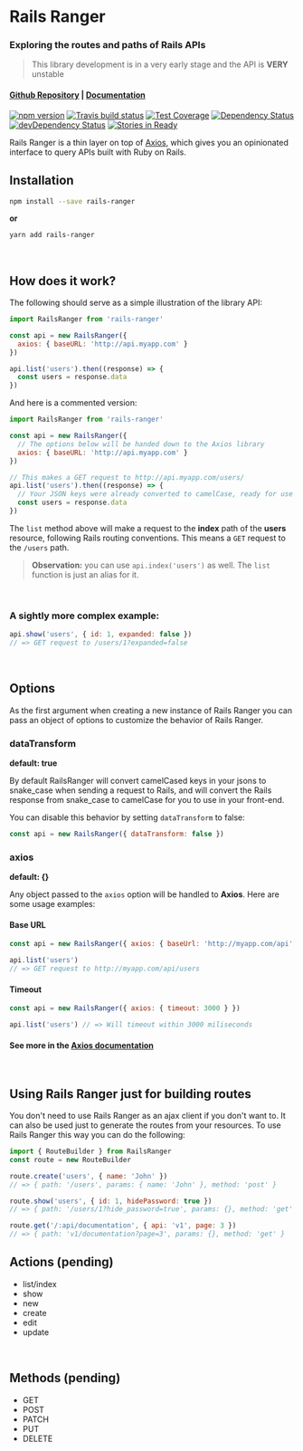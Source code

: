 # Rails Ranger
### Exploring the routes and paths of Rails APIs
> This library development is in a very early stage and the API is **VERY** unstable

#### [Github Repository](https://github.com/victor-am/rails-ranger) | [Documentation](https://victor-am.github.io/rails-ranger)

[![npm version](https://badge.fury.io/js/rails-ranger.svg)](https://badge.fury.io/js/rails-ranger)
[![Travis build status](http://img.shields.io/travis/victor-am/rails-ranger.svg?style=flat)](https://travis-ci.org/victor-am/rails-ranger)
[![Test Coverage](https://codeclimate.com/github/victor-am/rails-ranger/badges/coverage.svg)](https://codeclimate.com/github/victor-am/rails-ranger)
[![Dependency Status](https://david-dm.org/victor-am/rails-ranger.svg)](https://david-dm.org/victor-am/rails-ranger)
[![devDependency Status](https://david-dm.org/victor-am/rails-ranger/dev-status.svg)](https://david-dm.org/victor-am/rails-ranger#info=devDependencies)
[![Stories in Ready](https://badge.waffle.io/victor-am/rails-ranger.png?label=ready&title=Ready)](https://waffle.io/victor-am/rails-ranger?utm_source=badge)

Rails Ranger is a thin layer on top of [Axios](https://github.com/mzabriskie/axios), which gives you an opinionated interface to query APIs built with Ruby on Rails.

## Installation
```bash
npm install --save rails-ranger
```

**or**

```bash
yarn add rails-ranger
```
<br>

## How does it work?

The following should serve as a simple illustration of the library API:

```javascript
import RailsRanger from 'rails-ranger'

const api = new RailsRanger({
  axios: { baseURL: 'http://api.myapp.com' }
})

api.list('users').then((response) => {
  const users = response.data
})
```

And here is a commented version:

```javascript
import RailsRanger from 'rails-ranger'

const api = new RailsRanger({
  // The options below will be handed down to the Axios library
  axios: { baseURL: 'http://api.myapp.com' }
})

// This makes a GET request to http://api.myapp.com/users/
api.list('users').then((response) => {
  // Your JSON keys were already converted to camelCase, ready for use ;)
  const users = response.data
})
```

The `list` method above will make a request to the **index** path of the **users** resource, following Rails routing conventions. This means a `GET` request to the `/users` path.

> **Observation:** you can use `api.index('users')` as well. The `list` function is just an alias for it.
<br>

### A sightly more complex example:

```javascript
api.show('users', { id: 1, expanded: false })
// => GET request to /users/1?expanded=false
```
<br>

## Options
As the first argument when creating a new instance of Rails Ranger you can pass an object of options to customize the behavior of Rails Ranger.

### dataTransform
**default: true**

By default RailsRanger will convert camelCased keys in your jsons to snake_case when sending a request to Rails, and will convert the Rails response from snake_case to camelCase for you to use in your front-end.

You can disable this behavior by setting `dataTransform` to false:

```javascript
const api = new RailsRanger({ dataTransform: false })
```

### axios
**default: {}**

Any object passed to the `axios` option will be handled to **Axios**.
Here are some usage examples:

#### Base URL
```javascript
const api = new RailsRanger({ axios: { baseUrl: 'http://myapp.com/api' } })

api.list('users')
// => GET request to http://myapp.com/api/users
```

#### Timeout
```javascript
const api = new RailsRanger({ axios: { timeout: 3000 } })

api.list('users') // => Will timeout within 3000 miliseconds
```

#### See more in the [Axios documentation](https://github.com/mzabriskie/axios#request-config)
<br>

## Using Rails Ranger just for building routes
You don't need to use Rails Ranger as an ajax client if you don't want to. It can also be used just to generate the routes from your resources. To use Rails Ranger this way you can do the following:

```javascript
import { RouteBuilder } from RailsRanger
const route = new RouteBuilder

route.create('users', { name: 'John' })
// => { path: '/users', params: { name: 'John' }, method: 'post' }

route.show('users', { id: 1, hidePassword: true })
// => { path: '/users/1?hide_password=true', params: {}, method: 'get' }

route.get('/:api/documentation', { api: 'v1', page: 3 })
// => { path: 'v1/documentation?page=3', params: {}, method: 'get' }
```

## Actions (pending)

- list/index
- show
- new
- create
- edit
- update
<br>

## Methods (pending)

- GET
- POST
- PATCH
- PUT
- DELETE
<br>
